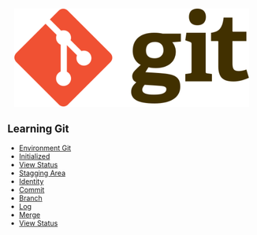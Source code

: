 <p align="center">
  <img src="images/Git-logo.svg" witdh="650" height="200" alt="Logo-Git"/>
</p>

 ## Learning Git

- [Environment Git](guides/001/README.md)
- [Initialized](guides/002/README.md)
- [View Status](guides/003/README.md)
- [Stagging Area](guides/004/README.md)
- [Identity](guides/005/README.md)
- [Commit](guides/006/README.md)
- [Branch](guides/007/README.md)
- [Log](guides/008/README.md)
- [Merge](guides/009/README.md)
- [View Status](guides/010/README.md)
